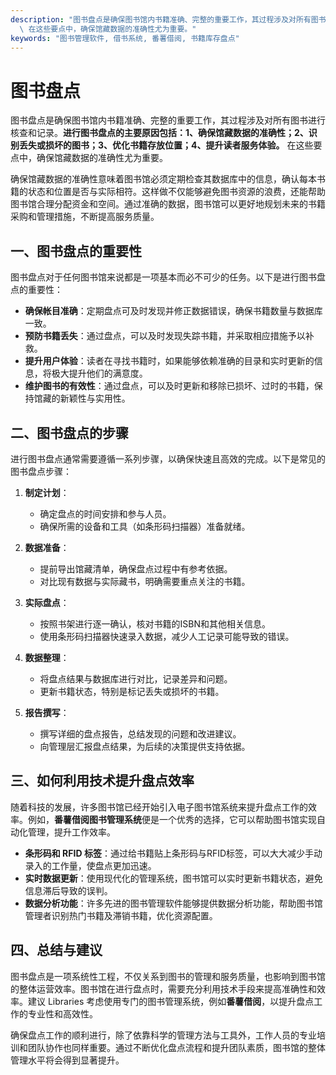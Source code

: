 ```yaml
---
description: "图书盘点是确保图书馆内书籍准确、完整的重要工作，其过程涉及对所有图书进行核查和记录。**进行图书盘点的主要原因包括：1、确保馆藏数据的准确性；2、识别丢失或损坏的图书；3、优化书籍存放位置；4、提升读者服务体验。**\
  \ 在这些要点中，确保馆藏数据的准确性尤为重要。"
keywords: "图书管理软件, 借书系统, 番薯借阅, 书籍库存盘点"
---
```

# 图书盘点

图书盘点是确保图书馆内书籍准确、完整的重要工作，其过程涉及对所有图书进行核查和记录。**进行图书盘点的主要原因包括：1、确保馆藏数据的准确性；2、识别丢失或损坏的图书；3、优化书籍存放位置；4、提升读者服务体验。** 在这些要点中，确保馆藏数据的准确性尤为重要。

确保馆藏数据的准确性意味着图书馆必须定期检查其数据库中的信息，确认每本书籍的状态和位置是否与实际相符。这样做不仅能够避免图书资源的浪费，还能帮助图书馆合理分配资金和空间。通过准确的数据，图书馆可以更好地规划未来的书籍采购和管理措施，不断提高服务质量。

## **一、图书盘点的重要性**

图书盘点对于任何图书馆来说都是一项基本而必不可少的任务。以下是进行图书盘点的重要性：

- **确保帐目准确**：定期盘点可及时发现并修正数据错误，确保书籍数量与数据库一致。
- **预防书籍丢失**：通过盘点，可以及时发现失踪书籍，并采取相应措施予以补救。
- **提升用户体验**：读者在寻找书籍时，如果能够依赖准确的目录和实时更新的信息，将极大提升他们的满意度。
- **维护图书的有效性**：通过盘点，可以及时更新和移除已损坏、过时的书籍，保持馆藏的新颖性与实用性。

## **二、图书盘点的步骤**

进行图书盘点通常需要遵循一系列步骤，以确保快速且高效的完成。以下是常见的图书盘点步骤：

1. **制定计划**：
   - 确定盘点的时间安排和参与人员。
   - 确保所需的设备和工具（如条形码扫描器）准备就绪。

2. **数据准备**：
   - 提前导出馆藏清单，确保盘点过程中有参考依据。
   - 对比现有数据与实际藏书，明确需要重点关注的书籍。

3. **实际盘点**：
   - 按照书架进行逐一确认，核对书籍的ISBN和其他相关信息。
   - 使用条形码扫描器快速录入数据，减少人工记录可能导致的错误。

4. **数据整理**：
   - 将盘点结果与数据库进行对比，记录差异和问题。
   - 更新书籍状态，特别是标记丢失或损坏的书籍。

5. **报告撰写**：
   - 撰写详细的盘点报告，总结发现的问题和改进建议。
   - 向管理层汇报盘点结果，为后续的决策提供支持依据。

## **三、如何利用技术提升盘点效率**

随着科技的发展，许多图书馆已经开始引入电子图书馆系统来提升盘点工作的效率。例如，**番薯借阅图书管理系统**便是一个优秀的选择，它可以帮助图书馆实现自动化管理，提升工作效率。

- **条形码和 RFID 标签**：通过给书籍贴上条形码与RFID标签，可以大大减少手动录入的工作量，使盘点更加迅速。
- **实时数据更新**：使用现代化的管理系统，图书馆可以实时更新书籍状态，避免信息滞后导致的误判。
- **数据分析功能**：许多先进的图书管理软件能够提供数据分析功能，帮助图书馆管理者识别热门书籍及滞销书籍，优化资源配置。

## **四、总结与建议**

图书盘点是一项系统性工程，不仅关系到图书的管理和服务质量，也影响到图书馆的整体运营效率。图书馆在进行盘点时，需要充分利用技术手段来提高准确性和效率。建议 Libraries 考虑使用专门的图书管理系统，例如**番薯借阅**，以提升盘点工作的专业性和高效性。

确保盘点工作的顺利进行，除了依靠科学的管理方法与工具外，工作人员的专业培训和团队协作也同样重要。通过不断优化盘点流程和提升团队素质，图书馆的整体管理水平将会得到显著提升。
